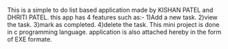 This is a simple to do list based application made by KISHAN PATEL and DHRITI PATEL.
this app has 4 features such as:- 
                                  1)Add a new task.
                                  2)view the task. 
                                  3)mark as completed. 
                                  4)delete the task. 
This mini project is done in c programming language. 
application is also attached hereby in the form of EXE formate.
